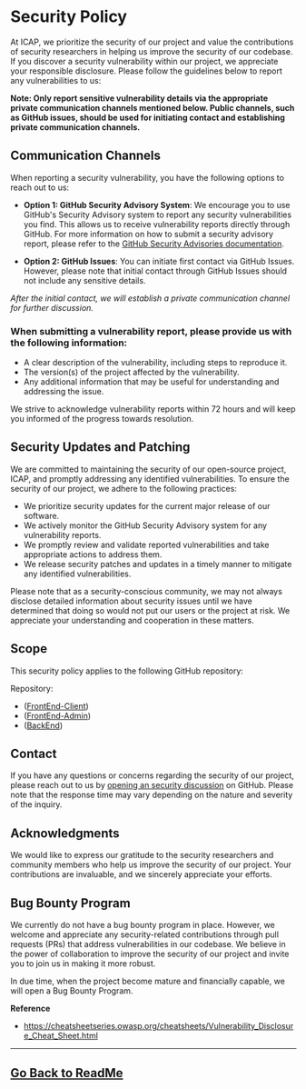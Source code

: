# Security Policy

At ICAP, we prioritize the security of our project and value the contributions of security researchers in helping us improve the security of our codebase. If you discover a security vulnerability within our project, we appreciate your responsible disclosure. Please follow the guidelines below to report any vulnerabilities to us:

**Note: Only report sensitive vulnerability details via the appropriate private communication channels mentioned below. Public channels, such as GitHub issues, should be used for initiating contact and establishing private communication channels.**

## Communication Channels

When reporting a security vulnerability, you have the following options to reach out to us:

- **Option 1: GitHub Security Advisory System**: We encourage you to use GitHub's Security Advisory system to report any security vulnerabilities you find. This allows us to receive vulnerability reports directly through GitHub. For more information on how to submit a security advisory report, please refer to the [GitHub Security Advisories documentation](https://docs.github.com/en/code-security/getting-started-with-security-vulnerability-alerts/about-github-security-advisories).

- **Option 2: GitHub Issues**: You can initiate first contact via GitHub Issues. However, please note that initial contact through GitHub Issues should not include any sensitive details.

_After the initial contact, we will establish a private communication channel for further discussion._


### When submitting a vulnerability report, please provide us with the following information:

- A clear description of the vulnerability, including steps to reproduce it.
- The version(s) of the project affected by the vulnerability.
- Any additional information that may be useful for understanding and addressing the issue.

We strive to acknowledge vulnerability reports within 72 hours and will keep you informed of the progress towards resolution.

## Security Updates and Patching

We are committed to maintaining the security of our open-source project, ICAP, and promptly addressing any identified vulnerabilities. To ensure the security of our project, we adhere to the following practices:

- We prioritize security updates for the current major release of our software.
- We actively monitor the GitHub Security Advisory system for any vulnerability reports.
- We promptly review and validate reported vulnerabilities and take appropriate actions to address them.
- We release security patches and updates in a timely manner to mitigate any identified vulnerabilities.

Please note that as a security-conscious community, we may not always disclose detailed information about security issues until we have determined that doing so would not put our users or the project at risk. We appreciate your understanding and cooperation in these matters.

## Scope

This security policy applies to the following GitHub repository:

Repository: 
- ([FrontEnd-Client](https://github.com/ICAP-Integrated-Chat-AI-Platform/FrontEnd-Client))
- ([FrontEnd-Admin](https://github.com/ICAP-Integrated-Chat-AI-Platform/FrontEnd-Admin))
- ([BackEnd](https://github.com/ICAP-Integrated-Chat-AI-Platform/Backend))

## Contact

If you have any questions or concerns regarding the security of our project, please reach out to us by [opening an security discussion](https://github.com/orgs/ICAP-Integrated-Chat-AI-Platform/discussions/new?category=security) on GitHub. Please note that the response time may vary depending on the nature and severity of the inquiry.

## Acknowledgments

We would like to express our gratitude to the security researchers and community members who help us improve the security of our project. Your contributions are invaluable, and we sincerely appreciate your efforts.

## Bug Bounty Program

We currently do not have a bug bounty program in place. However, we welcome and appreciate any security-related contributions through pull requests (PRs) that address vulnerabilities in our codebase. We believe in the power of collaboration to improve the security of our project and invite you to join us in making it more robust. 

In due time, when the project become mature and financially capable, we will open a Bug Bounty Program.

**Reference**
- https://cheatsheetseries.owasp.org/cheatsheets/Vulnerability_Disclosure_Cheat_Sheet.html

---

## [Go Back to ReadMe](../README.md)